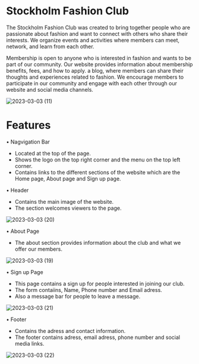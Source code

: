 # Stockholm Fashion Club
The Stockholm Fashion Club was created to bring together people who are passionate about fashion and want to connect with others who share their interests. We organize events and activities where members can meet, network, and learn from each other.

Membership is open to anyone who is interested in fashion and wants to be part of our community. Our website provides information about membership benefits, fees, and how to apply.
a blog, where members can share their thoughts and experiences related to fashion. We encourage members to participate in our community and engage with each other through our website and social media channels.

![2023-03-03 (11)](https://user-images.githubusercontent.com/121928390/222636774-186cb44a-e04b-47fc-84e0-0714ae34b6a0.png)

# Features 

• Nagvigation Bar

  - Located at the top of the page.
  - Shows the logo on the top right corner and the menu on the top left corner.
  - Contains links to  the different sections of the website which are the Home page, About page and Sign up page.

• Header 

  - Contains the main image of the website.
  - The section welcomes viewers to the page.

![2023-03-03 (20)](https://user-images.githubusercontent.com/121928390/222640822-4cb3c93f-f937-43ac-8ff7-df514e86d641.png)

• About Page

  - The about section provides information about the club and what we offer our members.

![2023-03-03 (19)](https://user-images.githubusercontent.com/121928390/222641583-e6ec6c5d-612d-4634-bbcd-9a58e780f4d2.png)

• Sign up Page

  - This page contains a sign up for people interested in joining our club. 
  - The form contaiins, Name, Phone number and Email adress.
  - Also a message bar for people to leave a message. 

![2023-03-03 (21)](https://user-images.githubusercontent.com/121928390/222642400-0b88bbf0-c876-4d32-9850-8ab9c2aa46ea.png)

• Footer 

  - Contains the adress and contact information.
  - The footer contains adress, email adress, phone number and social media links.

![2023-03-03 (22)](https://user-images.githubusercontent.com/121928390/222642899-2be29595-0772-4d9a-ab85-798bdb602d8b.png)
